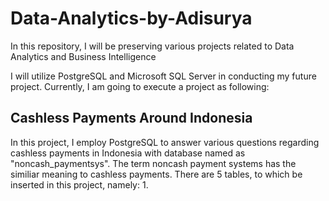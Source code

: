 # Data-Analytics-by-Adisurya
In this repository, I will be preserving various projects related to Data Analytics and Business Intelligence

I will utilize PostgreSQL and Microsoft SQL Server in conducting my future project. Currently, I am going to execute a project as following:

## Cashless Payments Around Indonesia
In this project, I employ PostgreSQL to answer various questions regarding cashless payments in Indonesia with database named as "noncash_paymentsys". The term noncash payment systems has the similiar meaning to cashless payments. There are 5 tables, to which be inserted in this project, namely: 
1. 
